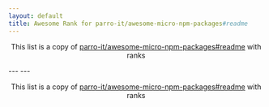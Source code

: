 ```yaml
---
layout: default
title: Awesome Rank for parro-it/awesome-micro-npm-packages#readme
---
```


<p align="center">
	This list is a copy of <a href="https://github.com/parro-it/awesome-micro-npm-packages#readme">parro-it/awesome-micro-npm-packages#readme</a> with ranks
</p>
---
---
<p align="center">
	This list is a copy of <a href="https://github.com/parro-it/awesome-micro-npm-packages#readme">parro-it/awesome-micro-npm-packages#readme</a> with ranks
</p>
